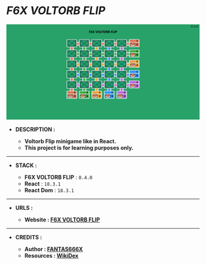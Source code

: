 # _F6X VOLTORB FLIP_

![THUMBNAIL](resources/img/Thumbnail.png)

- **DESCRIPTION :**

  - **Voltorb Flip minigame like in React.**
  - **This project is for learning purposes only.**

---

- **STACK :**

  - **F6X VOLTORB FLIP** : `0.4.0`
  - **React** : `18.3.1`
  - **React Dom** : `18.3.1`

---

- **URLS :**

  - **Website : [F6X VOLTORB FLIP](https://f6x-voltorb-flip.netlify.app)**

---

- **CREDITS :**

  - **Author : [FANTAS666X](https://github.com/FANTAS666IXI)**
  - **Resources : [WikiDex](https://www.wikidex.net/wiki/WikiDex)**
